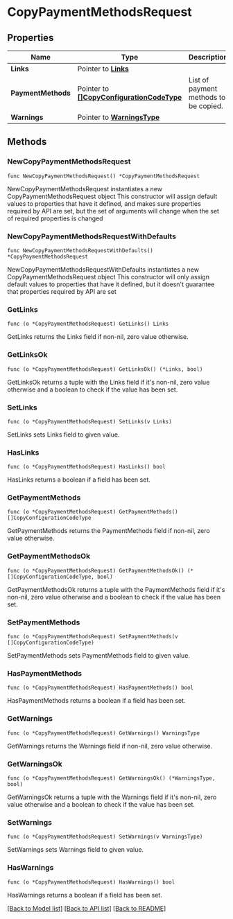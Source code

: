 # CopyPaymentMethodsRequest

## Properties

Name | Type | Description | Notes
------------ | ------------- | ------------- | -------------
**Links** | Pointer to [**Links**](Links.md) |  | [optional] 
**PaymentMethods** | Pointer to [**[]CopyConfigurationCodeType**](CopyConfigurationCodeType.md) | List of payment methods to be copied. | [optional] 
**Warnings** | Pointer to [**WarningsType**](WarningsType.md) |  | [optional] 

## Methods

### NewCopyPaymentMethodsRequest

`func NewCopyPaymentMethodsRequest() *CopyPaymentMethodsRequest`

NewCopyPaymentMethodsRequest instantiates a new CopyPaymentMethodsRequest object
This constructor will assign default values to properties that have it defined,
and makes sure properties required by API are set, but the set of arguments
will change when the set of required properties is changed

### NewCopyPaymentMethodsRequestWithDefaults

`func NewCopyPaymentMethodsRequestWithDefaults() *CopyPaymentMethodsRequest`

NewCopyPaymentMethodsRequestWithDefaults instantiates a new CopyPaymentMethodsRequest object
This constructor will only assign default values to properties that have it defined,
but it doesn't guarantee that properties required by API are set

### GetLinks

`func (o *CopyPaymentMethodsRequest) GetLinks() Links`

GetLinks returns the Links field if non-nil, zero value otherwise.

### GetLinksOk

`func (o *CopyPaymentMethodsRequest) GetLinksOk() (*Links, bool)`

GetLinksOk returns a tuple with the Links field if it's non-nil, zero value otherwise
and a boolean to check if the value has been set.

### SetLinks

`func (o *CopyPaymentMethodsRequest) SetLinks(v Links)`

SetLinks sets Links field to given value.

### HasLinks

`func (o *CopyPaymentMethodsRequest) HasLinks() bool`

HasLinks returns a boolean if a field has been set.

### GetPaymentMethods

`func (o *CopyPaymentMethodsRequest) GetPaymentMethods() []CopyConfigurationCodeType`

GetPaymentMethods returns the PaymentMethods field if non-nil, zero value otherwise.

### GetPaymentMethodsOk

`func (o *CopyPaymentMethodsRequest) GetPaymentMethodsOk() (*[]CopyConfigurationCodeType, bool)`

GetPaymentMethodsOk returns a tuple with the PaymentMethods field if it's non-nil, zero value otherwise
and a boolean to check if the value has been set.

### SetPaymentMethods

`func (o *CopyPaymentMethodsRequest) SetPaymentMethods(v []CopyConfigurationCodeType)`

SetPaymentMethods sets PaymentMethods field to given value.

### HasPaymentMethods

`func (o *CopyPaymentMethodsRequest) HasPaymentMethods() bool`

HasPaymentMethods returns a boolean if a field has been set.

### GetWarnings

`func (o *CopyPaymentMethodsRequest) GetWarnings() WarningsType`

GetWarnings returns the Warnings field if non-nil, zero value otherwise.

### GetWarningsOk

`func (o *CopyPaymentMethodsRequest) GetWarningsOk() (*WarningsType, bool)`

GetWarningsOk returns a tuple with the Warnings field if it's non-nil, zero value otherwise
and a boolean to check if the value has been set.

### SetWarnings

`func (o *CopyPaymentMethodsRequest) SetWarnings(v WarningsType)`

SetWarnings sets Warnings field to given value.

### HasWarnings

`func (o *CopyPaymentMethodsRequest) HasWarnings() bool`

HasWarnings returns a boolean if a field has been set.


[[Back to Model list]](../README.md#documentation-for-models) [[Back to API list]](../README.md#documentation-for-api-endpoints) [[Back to README]](../README.md)


